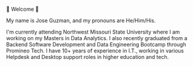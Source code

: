 🐻 Welcome 🐻

My name is Jose Guzman, and my pronouns are He/Him/His.

I'm currently attending Northwest Missouri State University where I am working on my Masters in Data Analytics.  I also recently graduated from a Backend Software Development and Data Engineering Bootcamp through Promineo Tech. I have 10+ years of experience in I.T., working in various Helpdesk and Desktop support roles in higher education and tech. 



